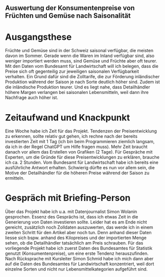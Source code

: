 ## Auswertung der Konsumentenpreise von Früchten und Gemüse nach Saisonalität
# Ausgangsthese
Früchte und Gemüse sind in der Schweiz saisonal verfügbar, die meisten davon im Sommer. Gerade wenn die Waren im Inland verfügbar sind, also weniger importiert werden muss, sind Gemüse und Früchte aber oft teurer. Mit den Daten vom Bundesamt für Landwirtschaft will ich belegen, dass die Preise sich oft gegenteilig zur jeweiligen saisonalen Verfügbarkeit verhalten. Ein Grund dafür sind die Zolltarife, die zur Förderung inländischer Produktion während der Saison je nach Sorte deutlich höher sind. Zudem ist die inländische Produktion teurer. Und es liegt nahe, dass Detailhändler höhere Margen verlangen bei saisonalen Lebensmitteln, weil dann ihre Nachfrage auch höher ist.

# Zeitaufwand und Knackpunkt
Eine Woche habe ich Zeit für das Projekt. Tendenzen der Preisentwicklung zu erkennen, sollte relativ gut gehen, ich rechne nach der bereits investierten Zeit mit 1 Tag (ich bin beim Programmieren ziemlich langsam, da ich in der Regel ChatGPT um Hilfe fragen muss). Mehr Zeit braucht danach vor allem das Erstellen von Grafiken (2 Tage). Für Gespräche mit Experten, um die Gründe für diese Preisentwicklungen zu erklären, brauche ich ca. 2 Stunden. Vom Bundesamt für Landwirtschaft habe ich bereits eine ausführliche Antwort erhalten. Schwierig dürfte es nun vor allem sein, die Motive der Detailhändler für die höheren Preise während der Saison zu ermitteln.

# Gespräch mit Briefing-Person
Über das Projekt habe ich u.a. mit Datenjournalist Simon Wolanin gesprochen. Essenz des Gesprächs ist, dass ich etwas Zeit in die Generierung von Daten investieren sollte. Leider hat es am Ende nicht gereicht, zusätzlich noch Zolldaten auszuwerten, das werde ich in einem zweiten Schritt für den Artikel aber noch tun. Denn anhand dieser Daten liesse sich bspw. anhand des Kilopreises und der importierten Menge sehen, ob die Detailhändler tatsächlich am Preis schrauben. Für das vorliegende Projekt habe ich zuerst Daten des Bundesamtes für Statistik genutzt (Konsumentenpreise), um eine erste Tendenz herauszufinden. Nach Rücksprache mit Kursleiter Simon Schmid habe ich mich dann aber auf die Daten des Bundesamtes für Landwirtschaft konzentriert, weil dort einzelne Sorten und nicht nur Lebensmittelkategorien aufgeführt sind.

